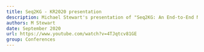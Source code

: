 ```yaml
---
title: Seq2KG - KR2020 presentation
description: Michael Stewart's presentation of "Seq2KG: An End-to-End Neural Model for Domain Agnostic Knowledge Graph (not Text Graph) Construction from Text" for KR2020.
authors: M Stewart
date: September 2020
url: https://www.youtube.com/watch?v=4TJqtcv81GE
group: Conferences
---
```

